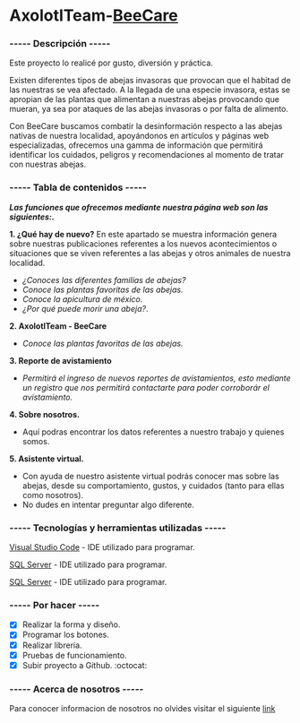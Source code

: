 # AxolotlTeam-[BeeCare](http://axolotlteam.com)
### ----- Descripción -----
Este proyecto lo realicé por gusto, diversión y práctica.

Existen diferentes tipos de abejas invasoras que provocan que el habitad de las nuestras se vea afectado.
A la llegada de una especie invasora, estas se apropian de las plantas que alimentan a nuestras abejas  provocando que mueran, ya sea por ataques de las abejas invasoras o por falta de alimento.

Con BeeCare buscamos combatir la desinformación respecto a las abejas nativas de nuestra localidad, apoyándonos en artículos y páginas web especializadas, ofrecemos una gamma de información que permitirá identificar los cuidados, peligros y recomendaciones al momento de tratar con nuestras abejas.

### ----- Tabla de contenidos -----


**_Las funciones que ofrecemos mediante nuestra página web son las siguientes:._**

**1. ¿Qué hay de nuevo?**
En este apartado se muestra información genera sobre nuestras publicaciones referentes a los nuevos acontecimientos o situaciones que se viven referentes a las abejas y otros animales de nuestra localidad.
- _¿Conoces las diferentes familias de abejas?_
- _Conoce las plantas favoritas de las abejas._
- _Conoce la apicultura de méxico._
- _¿Por qué puede morir una abeja?_.

**2. AxolotlTeam - BeeCare**
- _Conoce las plantas favoritas de las abejas._

**3. Reporte de avistamiento**
- _Permitirá el ingreso de nuevos reportes de avistamientos, esto mediante un registro que nos permitirá contactarte
para poder corroborár el avistamiento._

**4. Sobre nosotros.**
- Aquí podras encontrar los datos referentes a nuestro trabajo y quienes somos.

**5. Asistente virtual.**
- Con  ayuda de nuestro asistente virtual podrás conocer mas sobre las abejas, desde su comportamiento, gustos, y cuidados (tanto para ellas como nosotros).
- No dudes en intentar preguntar algo diferente.
### ----- Tecnologías y herramientas utilizadas -----
[Visual Studio Code](#) - IDE utilizado para programar.

[SQL Server](#) - IDE utilizado para programar.

[SQL Server](#) - IDE utilizado para programar.

### ----- Por hacer -----
- [x] Realizar la forma y diseño.
- [x] Programar los botones.
- [x] Realizar librería.
- [x] Pruebas de funcionamiento.
- [x] Subir proyecto a Github. :octocat:

### ----- Acerca de nosotros -----
Para conocer informacion de nosotros no olvides visitar el siguiente [link](http://axolotlteam.com/about.php)